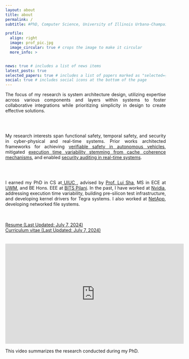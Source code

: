 ```yaml
---
layout: about
title: about
permalink: /
subtitle: #PhD, Computer Science, University of Illinois Urbana-Champaign <br><br> <strong>I am currently on the job market!</strong>

profile:
  align: right
  image: prof_pic.jpg
  image_circular: true # crops the image to make it circular
  more_info: >


news: true # includes a list of news items
latest_posts: true
selected_papers: true # includes a list of papers marked as "selected={true}"
social: true # includes social icons at the bottom of the page
---
```


<div style="text-align: justify;">

The focus of my research is system architecture design,
  utilizing expertise across various components and layers within systems to
  foster collaborative integrations while prioritizing simplicity in design to create effective solutions.

<br> <br>

My research interests span functional safety, temporal safety, and security in cyber-physical and real-time systems.
Prior works
  architected frameworks for achieving <a href="/projects/av-safety/"> verifiable safety in autonomous vehicles</a>,
  mitigated <a href="/projects/inc-oc/"> execution time variability stemming from cache coherence mechanisms</a>,
  and
  enabled <a href="/projects/ellipsis/"> security auditing in real-time systems</a>.

<br>
<br>

I earned my PhD in CS at<a href="https://cs.illinois.edu/"> UIUC </a>,
advised by <a href="https://cs.illinois.edu/about/people/faculty/lrs">Prof. Lui Sha</a>,
MS in ECE at <a href="https://engineering.wisc.edu/departments/electrical-computer-engineering/">UWM</a>,
and BE Hons. EEE at <a href="https://www.bits-pilani.ac.in/">BITS Pilani</a>.
In the past, I have worked at <a href="https://www.nvidia.com/">Nvidia</a>, addressing execution time variability, building pre-silicon test infrastructure, and developing kernel drivers for Tegra systems.
I also worked at <a href="https://www.netapp.com/">NetApp</a>, developing networked file systems.

<br>
<br>

<a href="assets/pdf/Resume.pdf" target="_blank" rel="noopener noreferrer" class="float-left">
    <i class="fa-solid fa-file-pdf"></i> Resume (Last Updated: July 7, 2024)
</a>
<br>
<a href="assets/pdf/CV.pdf" target="_blank" rel="noopener noreferrer" class="float-left">
    <i class="fa-solid fa-file-pdf"></i> Curriculum vitae (Last Updated: July 7, 2024)
</a>

</div>

<br>
<br>


<div class="video-container">
  <iframe width="560" height="315" src="https://www.youtube.com/embed/ONt4fxt-biE?si=b9a-kDg9OUEE6mjA" title="Research Summary" frameborder="0" allow="accelerometer; clipboard-write; encrypted-media; gyroscope; picture-in-picture; web-share" allowfullscreen></iframe>
    <div class="video-description">
      <p>This video summarizes the research conducted during my PhD.</p>
    </div>  
</div>

<br>
<br>
